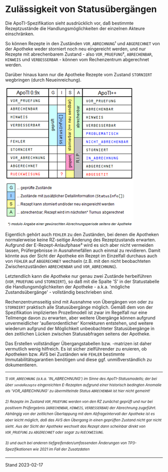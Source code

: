 # Zulässigkeit von Statusübergängen

Die ApoTI-Spezifikation sieht ausdrücklich vor, daß bestimmte Rezeptzustände die Handlungsmöglichkeiten der einzelnen Akteure einschränken.

So können Rezepte in den Zuständen `VOR_ABRECHNUNG`¹ und `ABGERECHNET` von der Apotheke weder storniert noch neu eingereicht werden, und nur Rezepte mit abrechenbarem Zustand - also `VOR_PRUEFUNG`², `ABRECHENBAR`, `HINWEIS` und `VERBESSERBAR` - können vom Rechenzentrum abgerechnet werden.

Darüber hinaus kann nur die Apotheke Rezepte vom Zustand `STORNIERT` wegbringen (durch Neueinreichung). 

![image](ApoTI-Statusmodell.png)

Eigentlich gehört auch `FEHLER` zu den Zuständen, bei denen die Apotheken normalerweise keine RZ-seitige Änderung des Rezeptzustands erwarten. Aufgrund der E-Rezept-Anlaufphase³ wird es sich aber nicht vermeiden lassen, Prüfergebnisse in Ausnahmefällen auch einmal zu revidieren. Damit könnte aus der Sicht der Apotheke ein Rezept im Einzelfall durchaus auch von `FEHLER` auf `ABGERECHNET` wechseln (z.B. mit den nicht beobachteten Zwischenzuständen `ABRECHENBAR` und `VOR_ABRECHNUNG`).

Letztendlich kann die Apotheke nur genau zwei Zustände herbeiführen (`VOR_PRUEFUNG` und `STORNIERT`), so daß mit die Spalte 'S' in der Statustabelle die Handlungsmöglichkeiten der Apotheke - a.k.a. 'mögliche Zustandsübergänge' - vollständig beschrieben sind.

Rechenzentrumsseitig sind mit Ausnahme von Übergängen von oder zu `STORNIERT` praktisch alle Statusübergänge möglich. Gemäß dem von der Spezifikation implizierten Prozeßmodell ist zwar im Regelfall nur eine Teilmenge davon zu erwarten, aber weitere Übergänge können aufgrund unvermeidlicher 'außerordentlicher' Korrekturen entstehen, und weitere wiederum aufgrund der Möglichkeit unbeobachteter Statusübergänge in den zeitlichen Lücken zwischen Statusabfragen seitens der Apotheke.

Das Erstellen vollständiger Übergangstabellen bzw. -matrizen ist daher vermutlich wenig hilfreich. Es ist sicher zielführender zu eruieren, ob Apotheken bzw. AVS bei Zuständen wie `FEHLER` bestimmte Immutabilitätsgarantien benötigen und diese ggf. unmißverständlich zu dokumentieren.

---
<sup>*1) `VOR_ABRECHNUNG` (a.k.a. 'IN_ABRECHNUNG') im Sinne des ApoTI-Statusmodells; der bei über `sendeRezepte` eingereichten E-Rezepten aufgrund einer historisch bedingten Anomalie als 'VOR_ABRECHNUNG' zu übermittelnde Status `ABRECHENBAR` ist hier nicht gemeint!*

<sup>*2) Rezepte im Zustand `VOR_PRUEFUNG` werden von den RZ zunächst geprüft und nur bei positivem Prüfergebnis (`ABRECHENBAR`, `HINWEIS`, `VERBESSERBAR`) der Abrechnung zugeführt. Abhängig von der zeitlichen Überlappung mit dem Abfrageintervall der Apotheke ist es aber leicht möglich, daß das AVS den Übergang in einen geprüften Zustand nicht gar nicht sieht. Aus der Sicht der Apotheke wechselt das Rezept dann scheinbar direkt von `VOR_PRUEFUNG` zu `ABGERECHNET` oder sogar zu `RUECKWEISUNG`.*

<sup>*3) und auch bei anderen tiefgreifenden/umfassenden Änderungen von TP3-Spezifikationen wie 2021 im Fall der Zusatzdaten*</sup>

---
Stand 2023-02-17